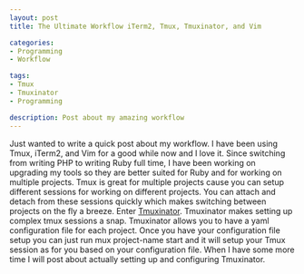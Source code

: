 ```yaml
---
layout: post
title: The Ultimate Workflow iTerm2, Tmux, Tmuxinator, and Vim

categories: 
- Programming
- Workflow

tags:
- Tmux
- Tmuxinator
- Programming

description: Post about my amazing workflow
---
```


Just wanted to write a quick post about my workflow.
I have been using Tmux, iTerm2, and Vim for a good while now and I love it.
Since switching from writing PHP to writing Ruby full time, I have been
working on upgrading my tools so they are better suited for Ruby and for working on multiple projects.
Tmux is great for multiple projects cause you can setup different sessions for working on different projects.
You can attach and detach from these sessions quickly which makes switching between projects on
the fly a breeze. Enter [Tmuxinator](https://github.com/aziz/tmuxinator). Tmuxinator makes setting up
complex tmux sessions a snap. Tmuxinator allows you to have a yaml configuration file for each project.
Once you have your configuration file setup you can just run mux project-name start and it will setup your
Tmux session as for you based on your configuration file. When I have some more time I will post about
actually setting up and configuring Tmuxinator. 
